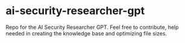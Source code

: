 # ai-security-researcher-gpt
Repo for the AI Security Researcher GPT. Feel free to contribute, help needed in creating the knowledge base and optimizing file sizes. 
